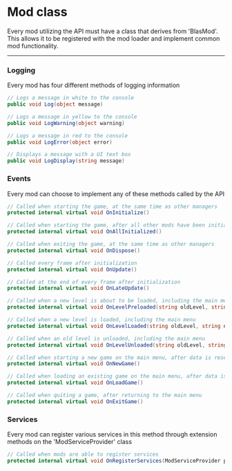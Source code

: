 # Mod class

Every mod utilizing the API must have a class that derives from 'BlasMod'.  This allows it to be registered with the mod loader and implement common mod functionality.

---

### Logging

Every mod has four different methods of logging information

```cs
// Logs a message in white to the console
public void Log(object message)

// Logs a message in yellow to the console
public void LogWarning(object warning)

// Logs a message in red to the console
public void LogError(object error)

// Displays a message with a UI text box
public void LogDisplay(string message)
```

### Events

Every mod can choose to implement any of these methods called by the API

```cs
// Called when starting the game, at the same time as other managers
protected internal virtual void OnInitialize()

// Called when starting the game, after all other mods have been initialized
protected internal virtual void OnAllInitialized()

// Called when exiting the game, at the same time as other managers
protected internal virtual void OnDispose()

// Called every frame after initialization
protected internal virtual void OnUpdate()

// Called at the end of every frame after initialization
protected internal virtual void OnLateUpdate()

// Called when a new level is about to be loaded, including the main menu
protected internal virtual void OnLevelPreloaded(string oldLevel, string newLevel)

// Called when a new level is loaded, including the main menu
protected internal virtual void OnLevelLoaded(string oldLevel, string newLevel)

// Called when an old level is unloaded, including the main menu
protected internal virtual void OnLevelUnloaded(string oldLevel, string newLevel)

// Called when starting a new game on the main menu, after data is reset
protected internal virtual void OnNewGame()

// Called when loading an existing game on the main menu, after data is reset
protected internal virtual void OnLoadGame()

// Called when quiting a game, after returning to the main menu
protected internal virtual void OnExitGame()
```

### Services

Every mod can register various services in this method through extension methods on the 'ModServiceProvider' class

```cs
// Called when mods are able to register services
protected internal virtual void OnRegisterServices(ModServiceProvider provider)
```